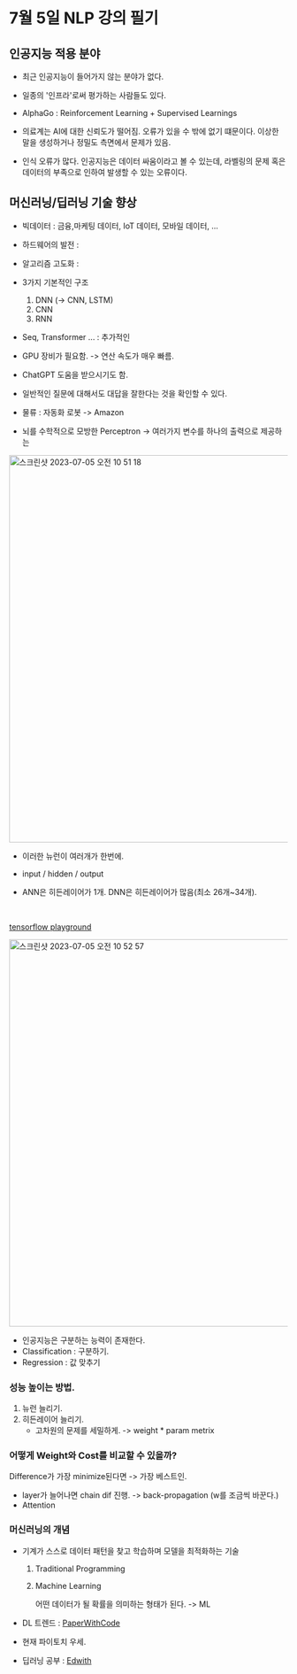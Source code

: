 # 7월 5일 NLP 강의 필기

## 인공지능 적용 분야
- 최근 인공지능이 들어가지 않는 분야가 없다.

- 일종의 '인프라'로써 평가하는 사람들도 있다.

- AlphaGo : Reinforcement Learning + Supervised Learnings

- 의료계는 AI에 대한 신뢰도가 떨어짐. 오류가 있을 수 밖에 없기 떄문이다. 이상한 말을 생성하거나 정밀도 측면에서 문제가 있음.

- 인식 오류가 많다. 인공지능은 데이터 싸움이라고 볼 수 있는데, 라벨링의 문제 혹은 데이터의 부족으로 인하여 발생할 수 있는 오류이다. 

## 머신러닝/딥러닝 기술 향상

- 빅데이터 : 금융,마케팅 데이터, IoT 데이터, 모바일 데이터, ...
- 하드웨어의 발전 : 
- 알고리즘 고도화 : 

- 3가지 기본적인 구조
    1. DNN (-> CNN, LSTM)
    2. CNN
    3. RNN 

- Seq, Transformer ... : 추가적인 

- GPU 장비가 필요함. -> 연산 속도가 매우 빠름. 

- ChatGPT 도움을 받으시기도 함. 
- 일반적인 질문에 대해서도 대답을 잘한다는 것을 확인할 수 있다. 

- 물류 : 자동화 로봇 -> Amazon 

- 뇌를 수학적으로 모방한 Perceptron -> 여러가지 변수를 하나의 출력으로 제공하는

<img width="700" alt="스크린샷 2023-07-05 오전 10 51 18" src="https://github.com/jwyeeh-dev/dataCampus_KU/assets/99489807/16b4569c-06c2-4f3c-8510-598987de06df">


- 이러한 뉴런이 여러개가 한번에.

- input / hidden / output

- ANN은 히든레이어가 1개. DNN은 히든레이어가 많음(최소 26개~34개).

<br>

[tensorflow playground](http://playground.tensorflow.org/)

<img width="700" alt="스크린샷 2023-07-05 오전 10 52 57" src="https://github.com/jwyeeh-dev/dataCampus_KU/assets/99489807/8ec1f7e7-b3b7-4b7b-84b0-edff820adce7">

</br>

- 인공지능은 구분하는 능력이 존재한다. 
- Classification : 구분하기.
- Regression : 값 맞추기

### 성능 높이는 방법.
1. 뉴런 늘리기.
2. 히든레이어 늘리기.
    - 고차원의 문제를 세밀하게. -> weight * param metrix

### 어떻게 Weight와 Cost를 비교할 수 있을까?

Difference가 가장 minimize된다면 -> 가장 베스트인.

- layer가 늘어나면 chain dif 진행. -> back-propagation (w를 조금씩 바꾼다.)
- Attention 


### 머신러닝의 개념
- 기계가 스스로 데이터 패턴을 찾고 학습하며 모델을 최적화하는 기술
    1. Traditional Programming
    

    2. Machine Learning 

        어떤 데이터가 될 확률을 의미하는 형태가 된다. -> ML

- DL 트렌드 : [PaperWithCode](https://paperswithcode.com/)

- 현재 파이토치 우세. 

- 딥러닝 공부 : [Edwith](https://edwith.org)

